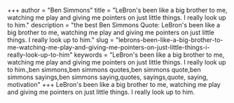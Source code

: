 +++
author = "Ben Simmons"
title = "LeBron's been like a big brother to me, watching me play and giving me pointers on just little things. I really look up to him."
description = "the best Ben Simmons Quote: LeBron's been like a big brother to me, watching me play and giving me pointers on just little things. I really look up to him."
slug = "lebrons-been-like-a-big-brother-to-me-watching-me-play-and-giving-me-pointers-on-just-little-things-i-really-look-up-to-him"
keywords = "LeBron's been like a big brother to me, watching me play and giving me pointers on just little things. I really look up to him.,ben simmons,ben simmons quotes,ben simmons quote,ben simmons sayings,ben simmons saying,quotes, sayings,quote, saying, motivation"
+++
LeBron's been like a big brother to me, watching me play and giving me pointers on just little things. I really look up to him.
